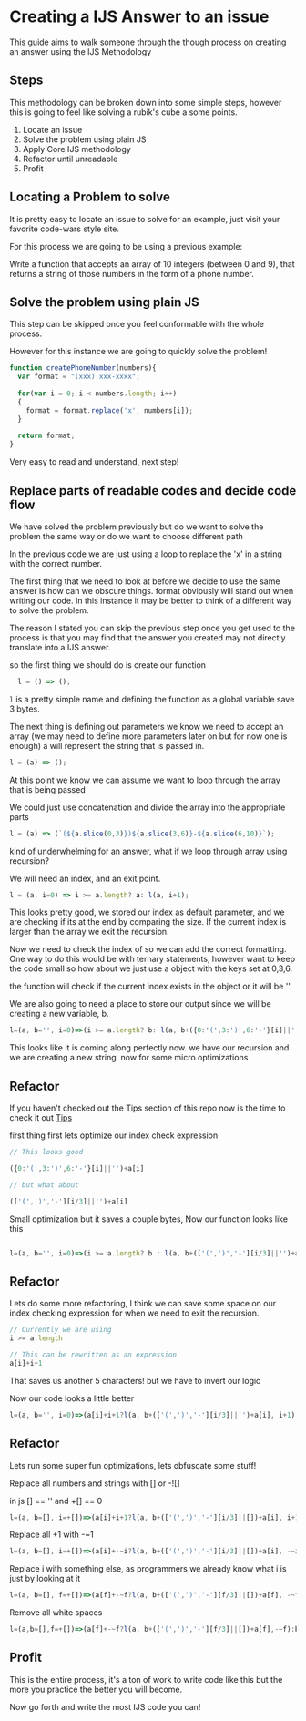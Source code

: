 # Creating a IJS Answer to an issue

This guide aims to walk someone through the though process on creating an answer using the IJS Methodology

## Steps

This methodology can be broken down into some simple steps, however this is going to feel like solving a rubik's cube a some points.

1. Locate an issue
2. Solve the problem using plain JS
3. Apply Core IJS methodology
4. Refactor until unreadable 
5. Profit

## Locating a Problem to solve

It is pretty easy to locate an issue to solve for an example, just visit your favorite code-wars style site.

For this process we are going to be using a previous example:

Write a function that accepts an array of 10 integers (between 0 and 9), that returns a string of those numbers in the form of a phone number.

## Solve the problem using plain JS

This step can be skipped once you feel conformable with the whole process.

However for this instance we are going to quickly solve the problem!

```JavaScript
function createPhoneNumber(numbers){
  var format = "(xxx) xxx-xxxx";
  
  for(var i = 0; i < numbers.length; i++)
  {
    format = format.replace('x', numbers[i]);
  }
  
  return format;
}
```

Very easy to read and understand, next step!

## Replace parts of readable codes and decide code flow

We have solved the problem previously but do we want to solve the problem the same way or do we want to choose different path

In the previous code we are just using a loop to replace the 'x' in a string with the correct number. 

The first thing that we need to look at before we decide to use the same answer is how can we obscure things. format obviously will stand out when writing our code. In this instance it may be better to think of a different way to solve the problem.

The reason I stated you can skip the previous step once you get used to the process is that you may find that the answer you created may not directly translate into a IJS answer.

so the first thing we should do is create our function

```JavaScript
  l = () => ();
```

`l` is a pretty simple name and defining the function as a global variable save 3 bytes.

The next thing is defining out parameters we know we need to accept an array (we may need to define more parameters later on but for now one is enough) a will represent the string that is passed in.

```JavaScript
l = (a) => ();
```

At this point we know we can assume we want to loop through the array that is being passed

We could just use concatenation and divide the array into the appropriate parts

```JavaScript
l = (a) => (`(${a.slice(0,3)})${a.slice(3,6)}-${a.slice(6,10)}`);
```

kind of underwhelming for an answer, what if we loop through array using recursion?

We will need an index, and an exit point.

```JavaScript
l = (a, i=0) => i >= a.length? a: l(a, i+1);
```

This looks pretty good, we stored our index as default parameter, and we are checking if its at the end by comparing the size. If the current index is larger than the array we exit the recursion.

Now we need to check the index of so we can add the correct formatting. One way to do this would be with ternary statements, however want to keep the code small so how about we just use a object with the keys set at 0,3,6.

the function will check if the current index exists in the object or it will be ''.

We are also going to need a place to store our output since we will be creating a new variable, b.

```JavaScript
l=(a, b='', i=0)=>(i >= a.length? b: l(a, b+({0:'(',3:')',6:'-'}[i]||'')+a[i], i+1))
```

This looks like it is coming along perfectly now. we have our recursion and we are creating a new string. now for some micro optimizations

## Refactor

If you haven't checked out the Tips section of this repo now is the time to check it out [Tips](Tips.md)

first thing first lets optimize our index check expression

```JavaScript
// This looks good

({0:'(',3:')',6:'-'}[i]||'')+a[i]

// but what about

(['(',')','-'][i/3]||'')+a[i]

```

Small optimization but it saves a couple bytes, Now our function looks like this

```JavaScript

l=(a, b='', i=0)=>(i >= a.length? b : l(a, b+(['(',')','-'][i/3]||'')+a[i], i+1))

```

## Refactor 

Lets do some more refactoring, I think we can save some space on our index checking expression for when we need to exit the recursion.

```JavaScript
// Currently we are using
i >= a.length

// This can be rewritten as an expression
a[i]+i+1
```

That saves us another 5 characters! but we have to invert our logic

Now our code looks a little better

```JavaScript
l=(a, b='', i=0)=>(a[i]+i+1?l(a, b+(['(',')','-'][i/3]||'')+a[i], i+1):b)
```

## Refactor

Lets run some super fun optimizations, lets obfuscate some stuff!

Replace all numbers and strings with [] or -![]

in js [] == '' and +[] == 0

```JavaScript
l=(a, b=[], i=+[])=>(a[i]+i+1?l(a, b+(['(',')','-'][i/3]||[])+a[i], i+1):b)
```

Replace all +1 with -~1

```JavaScript
l=(a, b=[], i=+[])=>(a[i]+-~i?l(a, b+(['(',')','-'][i/3]||[])+a[i], -~i):b)
```
Replace i with something else, as programmers we already know what i is just by looking at it

```JavaScript
l=(a, b=[], f=+[])=>(a[f]+-~f?l(a, b+(['(',')','-'][f/3]||[])+a[f], -~f):b)
```

Remove all white spaces

```JavaScript
l=(a,b=[],f=+[])=>(a[f]+-~f?l(a, b+(['(',')','-'][f/3]||[])+a[f],-~f):b)
```

## Profit

This is the entire process, it's a ton of work to write code like this but the more you practice the better you will become. 

Now go forth and write the most IJS code you can!

